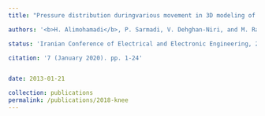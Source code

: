 ```yaml
---
title: "Pressure distribution duringvarious movement in 3D modeling of human knee joint with non-Newtonian fluid"

authors: '<b>H. Alimohamadi</b>, P. Sarmadi, V. Dehghan-Niri, and M. Raisee'

status: 'Iranian Conference of Electrical and Electronic Engineering, 2013'

citation: '7 (January 2020). pp. 1-24'


date: 2013-01-21

collection: publications
permalink: /publications/2018-knee
---
```

